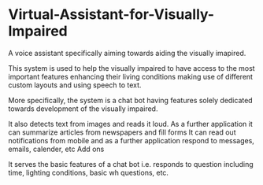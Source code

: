 # Virtual-Assistant-for-Visually-Impaired

A voice assistant specifically aiming towards aiding the visually imapired.

This system is used to help the visually impaired to have access to the most important features enhancing their living conditions making use of different custom layouts and using speech to text.

More specifically, the system is a chat bot having features solely dedicated towards development of the visually impaired.

It also detects text from images and reads it loud.
As a further application it can summarize articles from newspapers and fill forms
It can read out notifications from mobile and as a further application respond to messages, emails, calender, etc
Add ons

It serves the basic features of a chat bot i.e. responds to question including time, lighting conditions, basic wh questions, etc.
